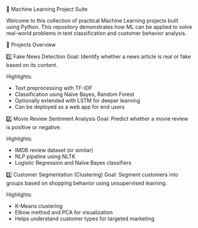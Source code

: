 🧠 Machine Learning Project Suite

Welcome to this collection of practical Machine Learning projects built using Python. This repository demonstrates how ML can be applied to solve real-world problems in text classification and customer behavior analysis.



📂 Projects Overview

1️⃣ Fake News Detection
Goal: Identify whether a news article is real or fake based on its content.

Highlights:
- Text preprocessing with TF-IDF
- Classification using Naïve Bayes, Random Forest
- Optionally extended with LSTM for deeper learning
- Can be deployed as a web app for end users




2️⃣ Movie Review Sentiment Analysis
Goal: Predict whether a movie review is positive or negative.

Highlights:
- IMDB review dataset (or similar)
- NLP pipeline using NLTK
- Logistic Regression and Naïve Bayes classifiers




3️⃣ Customer Segmentation (Clustering)
Goal: Segment customers into groups based on shopping behavior using unsupervised learning.

Highlights:
- K-Means clustering
- Elbow method and PCA for visualization
- Helps understand customer types for targeted marketing




